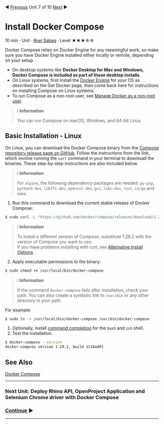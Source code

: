 :arrow_backward: [Previous](./06.InstallDockerDesktopAndCli.md) Unit 7 of 10 [Next](./08.SutDeployment.md) :arrow_forward:

# Install Docker Compose
10 min · Unit · [Roei Sabag](https://www.linkedin.com/in/roei-sabag-247aa18/) · Level ★★★☆☆

Docker Compose relies on Docker Engine for any meaningful work, so make sure you have Docker Engine installed either locally or remote, depending on your setup.  

* On desktop systems like **Docker Desktop for Mac and Windows, Docker Compose is included as part of those desktop installs**.
* On Linux systems, first install the [Docker Engine](https://docs.docker.com/engine/install/#server) for your OS as described on the Get Docker page, then come back here for instructions on installing Compose on Linux systems.
* To run Compose as a non-root user, see [Manage Docker as a non-root user](https://docs.docker.com/engine/install/linux-postinstall/).

> :information_source: **Information**  
> 
> You can run Compose on macOS, Windows, and 64-bit Linux.
  
## Basic Installation - Linux
On Linux, you can download the Docker Compose binary from the [Compose repository release page on GitHub](https://github.com/docker/compose/releases). Follow the instructions from the link, which involve running the `curl` command in your terminal to download the binaries. These step-by-step instructions are also included below.  

> :information_source: **Information**
>   
> For `alpine`, the following dependency packages are needed: `py-pip`, `python3-dev`, `libffi-dev`, `openssl-dev`, `gcc`, `libc-dev`, `rust`, `cargo` and `make`.  

1. Run this command to download the current stable release of Docker Compose:  

```bash
$ sudo curl -L "https://github.com/docker/compose/releases/download/1.29.2/docker-compose-$(uname -s)-$(uname -m)" -o /usr/local/bin/docker-compose
```  

> :information_source: **Information**
>   
> To install a different version of Compose, substitute 1.29.2 with the version of Compose you want to use.  
> If you have problems installing with curl, see [Alternative Install Options](https://docs.docker.com/compose/install/#alternative-install-options).  

2. Apply executable permissions to the binary:  

```bash
$ sudo chmod +x /usr/local/bin/docker-compose
```  

> :information_source: **Information**
>   
> If the command `docker-compose` fails after installation, check your path. You can also create a symbolic link to `/usr/bin` or any other directory in your path.  

For example:  
```bash
$ sudo ln -s /usr/local/bin/docker-compose /usr/bin/docker-compose
```

1. Optionally, install [command completion](https://docs.docker.com/compose/completion/) for the `bash` and `zsh` shell.
2. Test the installation.  

```bash
$ docker-compose --version
docker-compose version 1.29.2, build 1110ad01
```
## See Also
[Docker Compose](https://docs.docker.com/compose/install/)

---
### Next Unit: Deploy Rhino API, OpenProject Application and Selenium Chrome driver with Docker Compose
### [Continue](./08.SutDeployment.md) :arrow_forward:
---
